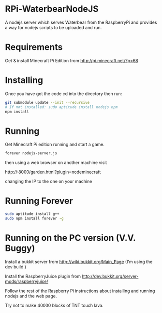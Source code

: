 RPi-WaterbearNodeJS
===================

A nodejs server which serves Waterbear from the RaspberryPi and provides a way for nodejs scripts to be uploaded and run.

Requirements
============

Get & install Minecraft Pi Edition from http://pi.minecraft.net/?p=68


Installing
==========

Once you have got the code cd into the directory then run: 

```bash
git submodule update --init --recursive
# If not installed: sudo aptitude install nodejs npm
npm install
```

Running
=======

Get Minecraft Pi edition running and start a  game.

```bash
forever nodejs-server.js
```

then using a web browser on another machine visit

http://<ip>:8000/garden.html?plugin=nodeminecraft

changing the IP to the one on your machine


Running Forever
===============

```bash
sudo aptitude install g++
sudo npm install forever -g
```

Running on the PC version (V.V. Buggy)
======================================

Install a bukkit server from  http://wiki.bukkit.org/Main_Page (I'm using the dev build )

Install the RaspberryJuice plugin from http://dev.bukkit.org/server-mods/raspberryjuice/

Follow the rest of the Raspberry Pi instructions about installing and running nodejs and the web page. 

Try not to make 40000 blocks of TNT touch lava.

